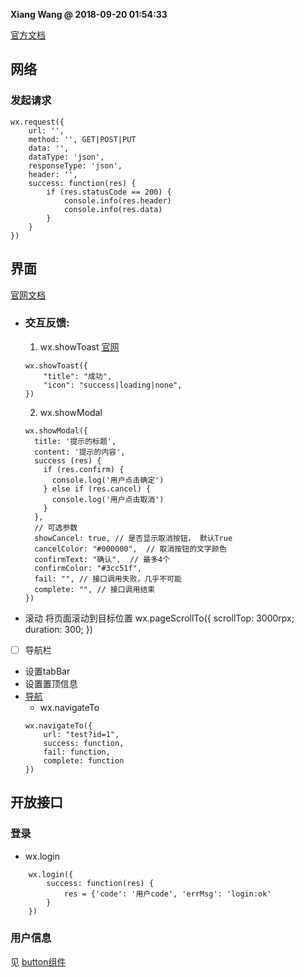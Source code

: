 **Xiang Wang @ 2018-09-20 01:54:33**


[官方文档](https://developers.weixin.qq.com/miniprogram/dev/api/)

## 网络
### 发起请求
```
wx.request({
    url: '',
    method: '', GET|POST|PUT
    data: '',
    dataType: 'json',
    responseType: 'json',
    header: '',
    success: function(res) {
        if (res.statusCode == 200) {
            console.info(res.header)
            console.info(res.data)
        }
    }
})
```

## 界面
[官网文档](https://developers.weixin.qq.com/miniprogram/dev/api/api-react.html)
* ### 交互反馈:
  1. wx.showToast [官网](https://developers.weixin.qq.com/miniprogram/dev/api/wx.showToast.html)
  ```
  wx.showToast({
      "title": "成功",
      "icon": "success|loading|none",
  })
  ```

  2. wx.showModal
  ```
  wx.showModal({
    title: '提示的标题',
    content: '提示的内容',
    success (res) {
      if (res.confirm) {
        console.log('用户点击确定')
      } else if (res.cancel) {
        console.log('用户点击取消')
      }
    },
    // 可选参数
    showCancel: true, // 是否显示取消按钮， 默认True
    cancelColor: "#000000",  // 取消按钮的文字颜色
    confirmText: "确认",  // 最多4个
    confirmColor: "#3cc51f",
    fail: "", // 接口调用失败，几乎不可能
    complete: "", // 接口调用结束
  })
  ```

* 滚动
将页面滚动到目标位置
wx.pageScrollTo({
    scrollTop: 3000rpx;
    duration: 300;
})

* [ ] 导航栏
* 设置tabBar
* 设置置顶信息
* [导航](https://developers.weixin.qq.com/miniprogram/dev/api/ui-navigate.html)
    * wx.navigateTo
    ```
    wx.navigateTo({
        url: "test?id=1",
        success: function,
        fail: function,
        complete: function
    })
    ```


## 开放接口
### 登录
* wx.login
```
    wx.login({
        success: function(res) {
            res = {'code': '用户code', 'errMsg': 'login:ok'
        }
    })
```

### 用户信息
见 [button组件](./组件.md#button)
